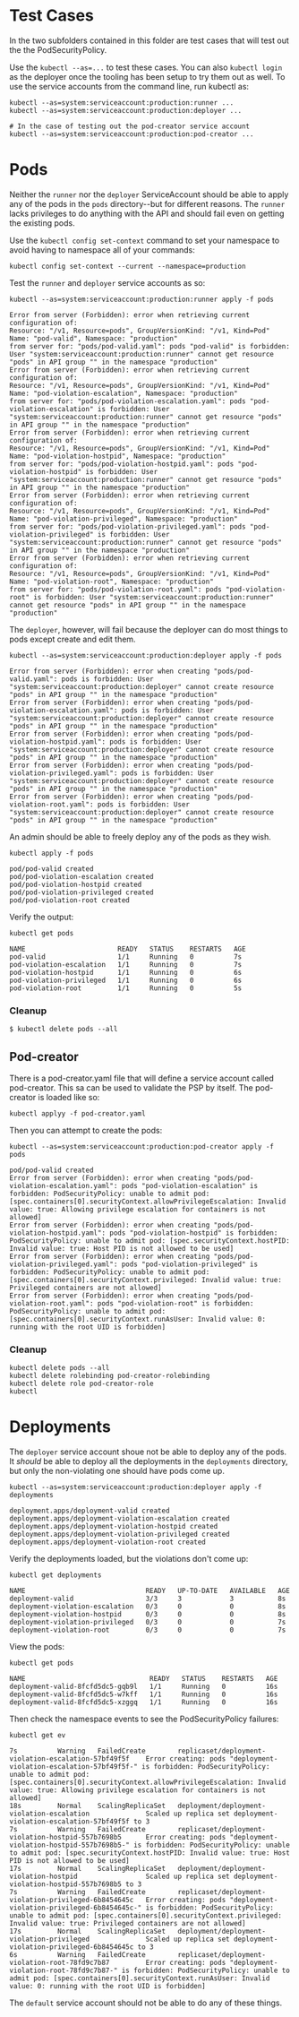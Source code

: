 <!--
###########################################################################
# Various Kubectl Artifacts (kubectl-login, kubectl-createns,             #
#    kubect-rotatetokens, kubectl-getdeployertoken                        #
# Copyright (C) 2021 CJ Oster (ocj@vmware.com)                            #
#                                                                         #
# This program is free software: you can redistribute it and/or modify    #
# it under the terms of the GNU Lesser General Public License as          #
# published by the Free Software Foundation, either version 3 of the      #
# License, or (at your option) any later version.                         #
#                                                                         #
# This program is distributed in the hope that it will be useful, but     #
# WITHOUT ANY WARRANTY; without even the implied warranty of              #
# MERCHANTABILITY or FITNESS FOR A PARTICULAR PURPOSE. See the GNU Lesser #
# General Public License for more details.                                #
#                                                                         #
# You should have received a copy of the GNU Lesser General Public        #
# License along with this program. If not, see                            #
# <https://www.gnu.org/licenses/>.                                        #
###########################################################################
-->

# Test Cases

In the two subfolders contained in this folder are test cases that will
test out the the PodSecurityPolicy.

Use the `kubectl --as=...` to test these cases. You can also `kubectl login`
as the deployer once the tooling has been setup to try them out as well.
To use the service accounts from the command line, run kubectl as:

    kubectl --as=system:serviceaccount:production:runner ...
    kubectl --as=system:serviceaccount:production:deployer ...
    
    # In the case of testing out the pod-creator service account
    kubectl --as=system:serviceaccount:production:pod-creator ...

# Pods

Neither the `runner` nor the `deployer` ServiceAccount should be able to
apply any of the pods in the `pods` directory--but for different reasons.
The `runner` lacks privileges to do anything with the API and should fail
even on getting the existing pods.

Use the `kubectl config set-context` command to set your namespace to avoid
having to namespace all of your commands:

    kubectl config set-context --current --namespace=production

Test the `runner` and `deployer` service accounts as so:

    kubectl --as=system:serviceaccount:production:runner apply -f pods
    
    Error from server (Forbidden): error when retrieving current configuration of:
    Resource: "/v1, Resource=pods", GroupVersionKind: "/v1, Kind=Pod"
    Name: "pod-valid", Namespace: "production"
    from server for: "pods/pod-valid.yaml": pods "pod-valid" is forbidden: User "system:serviceaccount:production:runner" cannot get resource "pods" in API group "" in the namespace "production"
    Error from server (Forbidden): error when retrieving current configuration of:
    Resource: "/v1, Resource=pods", GroupVersionKind: "/v1, Kind=Pod"
    Name: "pod-violation-escalation", Namespace: "production"
    from server for: "pods/pod-violation-escalation.yaml": pods "pod-violation-escalation" is forbidden: User "system:serviceaccount:production:runner" cannot get resource "pods" in API group "" in the namespace "production"
    Error from server (Forbidden): error when retrieving current configuration of:
    Resource: "/v1, Resource=pods", GroupVersionKind: "/v1, Kind=Pod"
    Name: "pod-violation-hostpid", Namespace: "production"
    from server for: "pods/pod-violation-hostpid.yaml": pods "pod-violation-hostpid" is forbidden: User "system:serviceaccount:production:runner" cannot get resource "pods" in API group "" in the namespace "production"
    Error from server (Forbidden): error when retrieving current configuration of:
    Resource: "/v1, Resource=pods", GroupVersionKind: "/v1, Kind=Pod"
    Name: "pod-violation-privileged", Namespace: "production"
    from server for: "pods/pod-violation-privileged.yaml": pods "pod-violation-privileged" is forbidden: User "system:serviceaccount:production:runner" cannot get resource "pods" in API group "" in the namespace "production"
    Error from server (Forbidden): error when retrieving current configuration of:
    Resource: "/v1, Resource=pods", GroupVersionKind: "/v1, Kind=Pod"
    Name: "pod-violation-root", Namespace: "production"
    from server for: "pods/pod-violation-root.yaml": pods "pod-violation-root" is forbidden: User "system:serviceaccount:production:runner" cannot get resource "pods" in API group "" in the namespace "production"
    
The `deployer`, however, will fail because the deployer can do most things
to pods except create and edit them.

    kubectl --as=system:serviceaccount:production:deployer apply -f pods
    
    Error from server (Forbidden): error when creating "pods/pod-valid.yaml": pods is forbidden: User "system:serviceaccount:production:deployer" cannot create resource "pods" in API group "" in the namespace "production"
    Error from server (Forbidden): error when creating "pods/pod-violation-escalation.yaml": pods is forbidden: User "system:serviceaccount:production:deployer" cannot create resource "pods" in API group "" in the namespace "production"
    Error from server (Forbidden): error when creating "pods/pod-violation-hostpid.yaml": pods is forbidden: User "system:serviceaccount:production:deployer" cannot create resource "pods" in API group "" in the namespace "production"
    Error from server (Forbidden): error when creating "pods/pod-violation-privileged.yaml": pods is forbidden: User "system:serviceaccount:production:deployer" cannot create resource "pods" in API group "" in the namespace "production"
    Error from server (Forbidden): error when creating "pods/pod-violation-root.yaml": pods is forbidden: User "system:serviceaccount:production:deployer" cannot create resource "pods" in API group "" in the namespace "production"

An admin should be able to freely deploy any of the pods as they wish.

    kubectl apply -f pods
    
    pod/pod-valid created
    pod/pod-violation-escalation created
    pod/pod-violation-hostpid created
    pod/pod-violation-privileged created
    pod/pod-violation-root created
   
Verify the output:
 
    kubectl get pods
    
    NAME                       READY   STATUS    RESTARTS   AGE
    pod-valid                  1/1     Running   0          7s
    pod-violation-escalation   1/1     Running   0          7s
    pod-violation-hostpid      1/1     Running   0          6s
    pod-violation-privileged   1/1     Running   0          6s
    pod-violation-root         1/1     Running   0          5s

### Cleanup

    $ kubectl delete pods --all

## Pod-creator

There is a pod-creator.yaml file that will define a service account called
pod-creator. This sa can be used to validate the PSP by itself. The pod-creator
is loaded like so:

    kubectl applyy -f pod-creator.yaml

Then you can attempt to create the pods:

    kubectl --as=system:serviceaccount:production:pod-creator apply -f pods
    
    pod/pod-valid created
    Error from server (Forbidden): error when creating "pods/pod-violation-escalation.yaml": pods "pod-violation-escalation" is forbidden: PodSecurityPolicy: unable to admit pod: [spec.containers[0].securityContext.allowPrivilegeEscalation: Invalid value: true: Allowing privilege escalation for containers is not allowed]
    Error from server (Forbidden): error when creating "pods/pod-violation-hostpid.yaml": pods "pod-violation-hostpid" is forbidden: PodSecurityPolicy: unable to admit pod: [spec.securityContext.hostPID: Invalid value: true: Host PID is not allowed to be used]
    Error from server (Forbidden): error when creating "pods/pod-violation-privileged.yaml": pods "pod-violation-privileged" is forbidden: PodSecurityPolicy: unable to admit pod: [spec.containers[0].securityContext.privileged: Invalid value: true: Privileged containers are not allowed]
    Error from server (Forbidden): error when creating "pods/pod-violation-root.yaml": pods "pod-violation-root" is forbidden: PodSecurityPolicy: unable to admit pod: [spec.containers[0].securityContext.runAsUser: Invalid value: 0: running with the root UID is forbidden]

### Cleanup

    kubectl delete pods --all
    kubectl delete rolebinding pod-creator-rolebinding
    kubectl delete role pod-creator-role
    kubectl 

# Deployments

The `deployer` service account shoue not be able to deploy any of the
pods. It *should* be able to deploy all the deployments in the `deployments`
directory, but only the non-violating one should have pods come up.

    kubectl --as=system:serviceaccount:production:deployer apply -f deployments
    
    deployment.apps/deployment-valid created
    deployment.apps/deployment-violation-escalation created
    deployment.apps/deployment-violation-hostpid created
    deployment.apps/deployment-violation-privileged created
    deployment.apps/deployment-violation-root created

Verify the deployments loaded, but the violations don't come up:

    kubectl get deployments

    NAME                              READY   UP-TO-DATE   AVAILABLE   AGE
    deployment-valid                  3/3     3            3           8s
    deployment-violation-escalation   0/3     0            0           8s
    deployment-violation-hostpid      0/3     0            0           8s
    deployment-violation-privileged   0/3     0            0           7s
    deployment-violation-root         0/3     0            0           7s

View the pods:

    kubectl get pods
    
    NAME                               READY   STATUS    RESTARTS   AGE
    deployment-valid-8fcfd5dc5-gqb9l   1/1     Running   0          16s
    deployment-valid-8fcfd5dc5-w7kff   1/1     Running   0          16s
    deployment-valid-8fcfd5dc5-xzggq   1/1     Running   0          16s

Then check the namespace events to see the PodSecurityPolicy failures:

    kubectl get ev  
    
    7s          Warning   FailedCreate        replicaset/deployment-violation-escalation-57bf49f5f    Error creating: pods "deployment-violation-escalation-57bf49f5f-" is forbidden: PodSecurityPolicy: unable to admit pod: [spec.containers[0].securityContext.allowPrivilegeEscalation: Invalid value: true: Allowing privilege escalation for containers is not allowed]
    18s         Normal    ScalingReplicaSet   deployment/deployment-violation-escalation              Scaled up replica set deployment-violation-escalation-57bf49f5f to 3
    7s          Warning   FailedCreate        replicaset/deployment-violation-hostpid-557b7698b5      Error creating: pods "deployment-violation-hostpid-557b7698b5-" is forbidden: PodSecurityPolicy: unable to admit pod: [spec.securityContext.hostPID: Invalid value: true: Host PID is not allowed to be used]
    17s         Normal    ScalingReplicaSet   deployment/deployment-violation-hostpid                 Scaled up replica set deployment-violation-hostpid-557b7698b5 to 3
    7s          Warning   FailedCreate        replicaset/deployment-violation-privileged-6b8454645c   Error creating: pods "deployment-violation-privileged-6b8454645c-" is forbidden: PodSecurityPolicy: unable to admit pod: [spec.containers[0].securityContext.privileged: Invalid value: true: Privileged containers are not allowed]
    17s         Normal    ScalingReplicaSet   deployment/deployment-violation-privileged              Scaled up replica set deployment-violation-privileged-6b8454645c to 3
    6s          Warning   FailedCreate        replicaset/deployment-violation-root-78fd9c7b87         Error creating: pods "deployment-violation-root-78fd9c7b87-" is forbidden: PodSecurityPolicy: unable to admit pod: [spec.containers[0].securityContext.runAsUser: Invalid value: 0: running with the root UID is forbidden]


The `default` service account should not be able to do any of these
things.


